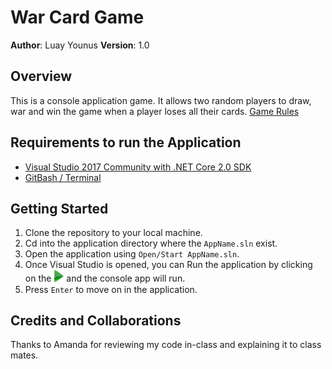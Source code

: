 # War Card Game

**Author**: Luay Younus
**Version**: 1.0

## Overview
This is a console application game. It allows two random players to draw, war and win the game when a player loses all their cards.
[Game Rules]("https://www.wikiwand.com/en/War_(card_game)")

## Requirements to run the Application
- [Visual Studio 2017 Community with .NET Core 2.0 SDK](https://www.microsoft.com/net/core#windowscmd)
- [GitBash / Terminal](https://git-scm.com/downloads)

## Getting Started
1. Clone the repository to your local machine.
2. Cd into the application directory where the `AppName.sln` exist.
3. Open the application using `Open/Start AppName.sln`.
4. Once Visual Studio is opened, you can Run the application by clicking on the <img src="https://github.com/luayyounus/Lab02-Unit-Testing/blob/Lab02-Luay/WarCardGame/play-button.jpg" width="16"> and the console app will run.
5. Press `Enter` to move on in the application.

## Credits and Collaborations
Thanks to Amanda for reviewing my code in-class and explaining it to class mates.
